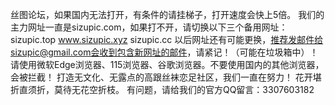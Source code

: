 丝图论坛，如果国内无法打开，有条件的请挂梯子，打开速度会快上5倍。
我们的主力网址一直是sizupic.com，如果打不开，请切换以下三个备用网址：sizupic.top  www.sizupic.xyz sizupic.cc
以后网址还有可能更换，推荐发邮件给sizupic@gmail.com会收到包含新网址的邮件，请紧记！（可能在垃圾箱中）！
请使用微软Edge浏览器、115浏览器、谷歌浏览器。不要使用国内的其他浏览器，会被拦截！
打造无文化、无露点的高跟丝袜恋足社区，我们一直在努力！
花开堪折直须折，莫待无花空折枝。
有问题，请给我们的官方QQ留言：3307603182
